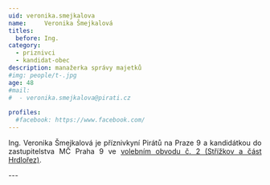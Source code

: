 ```yaml
---
uid: veronika.smejkalova
name:     Veronika Šmejkalová
titles:
  before: Ing.
category:
  - priznivci
  - kandidat-obec
description: manažerka správy majetků
#img: people/t-.jpg
age: 48
#mail:
#  - veronika.smejkalova@pirati.cz
 
profiles:
  #facebook: https://www.facebook.com/
---
```

<p style='text-align: justify;'>
Ing. Veronika Šmejkalová je příznivkyní Pirátů na Praze 9 a kandidátkou do zastupitelstva MČ Praha 9 ve <a href="/komunalni-volby-2018/strizkov/" target="_self"><u>volebním obvodu č. 2 (Střížkov a část Hrdlořez)</u></a>.
</p>
---